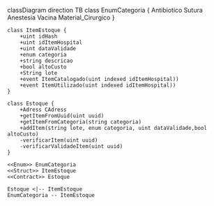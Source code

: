 classDiagram
direction TB
    class EnumCategoria {
	    Antibiotico
	    Sutura
	    Anestesia
	    Vacina
	    Material_Cirurgico
    }

    class ItemEstoque {
	    +uint idHash
	    +uint idItemHospital
	    +uint dataValidade
	    +enum categoria
	    +string descricao
	    +bool altoCusto
	    +String lote
	    +event ItemCatalogado(uint indexed idItemHospital))
	    +event ItemUtilizado(uint indexed idItemHospital))
    }

    class Estoque {
	    +Adress CAdress
	    +getItemFromUuid(uint uuid)
	    +getItemFromCategoria(string categoria)
	    +addItem(string lote, enum categoria, uint dataValidade,bool altoCusto)
	    -verificarItem(uint uuid)
	    -verificarValidadeItem(uint uuid)
    }

	<<Enum>> EnumCategoria
	<<Struct>> ItemEstoque
	<<Contract>> Estoque

    Estoque <|-- ItemEstoque
    EnumCategoria -- ItemEstoque
